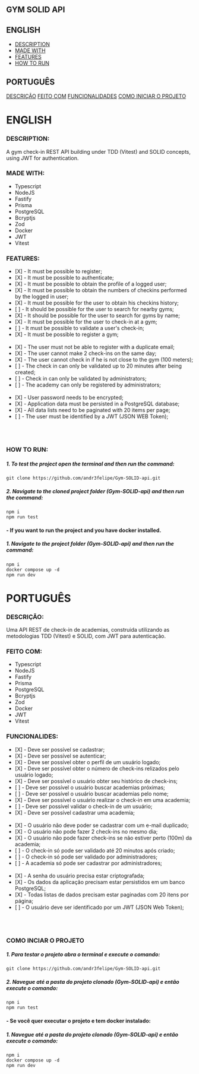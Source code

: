 ## GYM SOLID API

## ENGLISH
* [DESCRIPTION](#DESCRIPTION:)
* [MADE WITH](#MADE-WITH:)
* [FEATURES](#FEATURES:)
* [HOW TO RUN](#HOW-TO-RUN:)

## PORTUGUÊS
[DESCRIÇÃO](#DESCRIÇÃO:)
[FEITO COM](#FEITO-COM:)
[FUNCIONALIDADES](#FUNCIONALIDADES:)
[COMO INICIAR O PROJETO](#COMO-INICIAR-O-PROJETO:)


# ENGLISH

### DESCRIPTION:
<p>A gym check-in REST API building under TDD (Vitest) and SOLID concepts, using JWT for authentication.</p>

### MADE WITH:
<ul>
<li>Typescript</li>
<li>NodeJS</li>
<li>Fastify</li>
<li>Prisma</li>
<li>PostgreSQL</li>
<li>Bcryptjs</li>
<li>Zod</li>
<li>Docker</li>
<li>JWT</li>
<li>Vitest</li>
</ul>

### FEATURES:
<ul>
<li>[X] - It must be possible to register;</li>
<li>[X] - It must be possible to authenticate;</li>
<li>[X] - It must be possible to obtain the profile of a logged user;</li>
<li>[X] - It must be possible to obtain the numbers of checkins performed by the logged in user;</li>
<li>[X] - It must be possible for the user to obtain his checkins history;</li>
<li>[ ] - It should be possible for the user to search for nearby gyms;</li>
<li>[X] - It should be possible for the user to search for gyms by name;</li>
<li>[X] - It must be possible for the user to check-in at a gym;</li>
<li>[ ] - It must be possible to validate a user's check-in;</li>
<li>[X] - It must be possible to register a gym;</li>
<br>
<li>[X] - The user must not be able to register with a duplicate email;</li>
<li>[X] - The user cannot make 2 check-ins on the same day;</li>
<li>[X] - The user cannot check in if he is not close to the gym (100 meters);</li>
<li>[ ] - The check in can only be validated up to 20 minutes after being created;</li>
<li>[ ] - Check in can only be validated by administrators;</li>
<li>[ ] - The academy can only be registered by administrators;</li>
<br>
<li>[X] - User password needs to be encrypted;</li>
<li>[X] - Application data must be persisted in a PostgreSQL database;</li>
<li>[X] - All data lists need to be paginated with 20 items per page;</li>
<li>[ ] - The user must be identified by a JWT (JSON WEB Token);</li>
</ul>
<br>
<br>

### HOW TO RUN:

##### 1. To test the project open the terminal and then run the command:
```
git clone https://github.com/andr3felipe/Gym-SOLID-api.git
```
##### 2. Navigate to the cloned project folder (Gym-SOLID-api) and then run the command:
```
npm i
npm run test
```

#### - If you want to run the project and you have docker installed.
##### 1. Navigate to the project folder (Gym-SOLID-api) and then run the command:
```
npm i
docker compose up -d
npm run dev
```


# PORTUGUÊS

### DESCRIÇÃO:
<p>Uma API REST de check-in de academias, construida utilizando as metodologias TDD (Vitest) e SOLID, com JWT para autenticação.</p>

### FEITO COM:
<ul>
<li>Typescript</li>
<li>NodeJS</li>
<li>Fastify</li>
<li>Prisma</li>
<li>PostgreSQL</li>
<li>Bcryptjs</li>
<li>Zod</li>
<li>Docker</li>
<li>JWT</li>
<li>Vitest</li>
</ul>

### FUNCIONALIDES:
<ul>
<li>[X] - Deve ser possível se cadastrar;</li>
<li>[X] - Deve ser possível se autenticar;</li>
<li>[X] - Deve ser possível obter o perfil de um usuário logado;</li>
<li>[X] - Deve ser possível obter o número de check-ins relizados pelo usuário logado;</li>
<li>[X] - Deve ser possível o usuário obter seu histórico de check-ins;</li>
<li>[ ] - Deve ser possível o usuário buscar academias próximas;</li>
<li>[ ] - Deve ser possível o usuário buscar academias pelo nome;</li>
<li>[X] - Deve ser possível o usuário realizar o check-in em uma academia;</li>
<li>[ ] - Deve ser possível validar o check-in de um usuário;</li>
<li>[X] - Deve ser possível cadastrar uma academia;</li>
<br>
<li>[X] - O usuário não deve poder se cadastrar com um e-mail duplicado;</li>
<li>[X] - O usuário não pode fazer 2 check-ins no mesmo dia;</li>
<li>[X] - O usuário não pode fazer check-ins se não estiver perto (100m) da academia;</li>
<li>[ ] - O check-in só pode ser validado até 20 minutos após criado;</li>
<li>[ ] - O check-in só pode ser validado por administradores;</li>
<li>[ ] - A academia só pode ser cadastrar por administradores;</li>
<br>
<li>[X] - A senha do usuário precisa estar criptografada;</li>
<li>[X] - Os dados da aplicação precisam estar persistidos em um banco PostgreSQL;</li>
<li>[X] - Todas listas de dados precisam estar paginadas com 20 itens por página;</li>
<li>[ ] - O usuário deve ser identificado por um JWT (JSON Web Token);</li>
</ul>
<br>
<br>

### COMO INCIAR O PROJETO

##### 1. Para testar o projeto abra o terminal e execute o comando:
```
git clone https://github.com/andr3felipe/Gym-SOLID-api.git
```
##### 2. Navegue até a pasta do projeto clonado (Gym-SOLID-api) e então execute o comando:
```
npm i
npm run test
```

#### - Se você quer executar o projeto e tem docker instalado:
##### 1. Navegue até a pasta do projeto clonado (Gym-SOLID-api) e então execute o comando:
```
npm i
docker compose up -d
npm run dev
```

